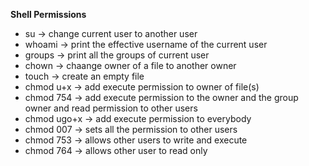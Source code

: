 **Shell Permissions**
- su -> change current user to another user
- whoami -> print the effective username of the current user
- groups -> print all the groups of current user
- chown -> chaange owner of a file to another owner
- touch -> create an empty file
- chmod u+x -> add execute permission to owner of file(s)
- chmod 754 -> add execute permission to the owner and the group owner and read permission to other users
- chmod ugo+x -> add execute permission to everybody
- chmod 007 -> sets all the permission to other users
- chmod 753 -> allows other users to write and execute
- chmod 764 -> allows other user to read only
